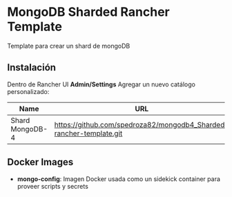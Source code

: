 # MongoDB Sharded Rancher Template

Template para crear un shard de mongoDB

## Instalación

Dentro de Rancher UI **Admin/Settings** Agregar un nuevo catálogo personalizado:

| Name            | URL                                                   | Branch |
| --------------- | ----------------------------------------------------- | ------ |
| Shard MongoDB-4 | https://github.com/spedroza82/mongodb4_Sharded-rancher-template.git | master |

## Docker Images

* **mongo-config**:
Imagen Docker usada como un sidekick container para proveer scripts y secrets
